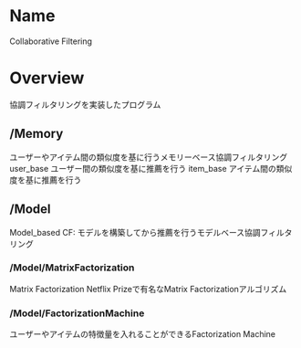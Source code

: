 # Name

Collaborative Filtering

# Overview

協調フィルタリングを実装したプログラム

## /Memory

ユーザーやアイテム間の類似度を基に行うメモリーベース協調フィルタリング
user_base ユーザー間の類似度を基に推薦を行う
item_base アイテム間の類似度を基に推薦を行う

## /Model

Model_based CF: モデルを構築してから推薦を行うモデルベース協調フィルタリング

### /Model/MatrixFactorization

Matrix Factorization Netflix Prizeで有名なMatrix Factorizationアルゴリズム

### /Model/FactorizationMachine

ユーザーやアイテムの特徴量を入れることができるFactorization Machine

